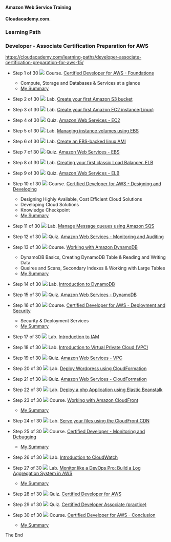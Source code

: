 #### Amazon Web Service Training
#### Cloudacademy.com. 

### Learning Path
### Developer - Associate Certification Preparation for AWS  

https://cloudacademy.com/learning-paths/developer-associate-certification-preparation-for-aws-15/  


* Step 1 of 30
![](https://github.com/maxaldunate/aws-training/blob/master/icons/courses.ico)
Course. [Certified Developer for AWS - Foundations](https://cloudacademy.com/amazon-web-services/certified-developer-foundations-course/)
  - Compute, Storage and Databases & Services at a glance  
  - [My Summary](https://github.com/maxaldunate/aws-training/blob/master/learning-paths-developer-associate-certification-preparation-for-aws-15/Setp01of30.%20Certified%20Developer%20for%20AWS.%20Foundations.md)

* Step 2 of 30
![](https://github.com/maxaldunate/aws-training/blob/master/icons/labs.ico)
Lab. [Create your first Amazon S3 bucket](https://cloudacademy.com/amazon-web-services/labs/create-your-first-amazon-s3-bucket-2/)

* Step 3 of 30
![](https://github.com/maxaldunate/aws-training/blob/master/icons/labs.ico)
Lab. [Create your first Amazon EC2 instance(Linux)](https://cloudacademy.com/amazon-web-services/labs/create-your-first-amazon-ec2-instance-1/)

* Step 4 of 30
![](https://github.com/maxaldunate/aws-training/blob/master/icons/quizzes.ico)
Quiz. [Amazon Web Services - EC2](https://cloudacademy.com/quiz/study/497270/results/)

* Step 5 of 30
![](https://github.com/maxaldunate/aws-training/blob/master/icons/labs.ico)
Lab. [Managing instance volumes using EBS](https://cloudacademy.com/amazon-web-services/labs/managing-instance-volumes-using-ebs-6/)

* Step 6 of 30
![](https://github.com/maxaldunate/aws-training/blob/master/icons/labs.ico)
Lab. [Create an EBS-backed linux AMI](https://cloudacademy.com/amazon-web-services/labs/create-ebs-backed-linux-ami-7/)

* Step 7 of 30
![](https://github.com/maxaldunate/aws-training/blob/master/icons/quizzes.ico)
Quiz. [Amazon Web Services - EBS](https://cloudacademy.com/quiz/study/497018/results/)

* Step 8 of 30
![](https://github.com/maxaldunate/aws-training/blob/master/icons/labs.ico)
Lab. [Creating your first classic Load Balancer. ELB](https://cloudacademy.com/amazon-web-services/labs/create-your-first-amazon-elastic-load-balancing-elb-4/)

* Step 9 of 30
![](https://github.com/maxaldunate/aws-training/blob/master/icons/quizzes.ico)
Quiz. [Amazon Web Services - ELB](https://cloudacademy.com/quiz/study/497023/results/)

* Step 10 of 30
![](https://github.com/maxaldunate/aws-training/blob/master/icons/courses.ico)
Course. [Certified Developer for AWS - Designing and Developing](https://cloudacademy.com/amazon-web-services/certified-developer-designing-and-developing-course/)
  - Designing Highly Available, Cost Efficient Cloud Solutions
  - Developing Cloud Solutions
  - Knowledge Checkpoint
  - [My Summary](https://github.com/maxaldunate/aws-training/blob/master/learning-paths-developer-associate-certification-preparation-for-aws-15/Setp10of30.%20Certified%20Developer%20for%20AWS.%20Designing%20and%20Developing.md)

* Step 11 of 30
![](https://github.com/maxaldunate/aws-training/blob/master/icons/labs.ico)
Lab. [Manage Message queues using Amazon SQS](https://cloudacademy.com/amazon-web-services/labs/manage-message-queue-amazon-sqs-16/)

* Step 12 of 30
![](https://github.com/maxaldunate/aws-training/blob/master/icons/quizzes.ico)
Quiz. [Amazon Web Services - Monitoring and Auditing](https://cloudacademy.com/quiz/study/498827/results/)

* Step 13 of 30
![](https://github.com/maxaldunate/aws-training/blob/master/icons/courses.ico)
Course. [Working with Amazon DynamoDB](https://cloudacademy.com/amazon-web-services/working-with-amazon-dynamodb-course/)
  - DynamoDB Basics, Creating DynamoDB Table & Reading and Writing Data
  - Queires and Scans, Secondary Indexes & Working with Large Tables
  - [My Summary](https://github.com/maxaldunate/aws-training/blob/master/learning-paths-developer-associate-certification-preparation-for-aws-15/Setp13of30.%20Working%20with%20Amazon%20DynamoDB.md)

* Step 14 of 30
![](https://github.com/maxaldunate/aws-training/blob/master/icons/labs.ico)
Lab. [Introduction to DynamoDB](https://cloudacademy.com/amazon-web-services/labs/introduction-dynamodb-8/)

* Step 15 of 30
![](https://github.com/maxaldunate/aws-training/blob/master/icons/quizzes.ico)
Quiz. [Amazon Web Services - DynamoDB](https://cloudacademy.com/quiz/study/498841/results/)

* Step 16 of 30
![](https://github.com/maxaldunate/aws-training/blob/master/icons/courses.ico)
Course. [Certified Developer for AWS - Deployment and Security](https://cloudacademy.com/amazon-web-services/deployment-and-security-certified-developer-for-aws-course/)
  - Security & Deployment Services
  - [My Summary](https://github.com/maxaldunate/aws-training/blob/master/learning-paths-developer-associate-certification-preparation-for-aws-15/Setp16of30.%20Working%20with%20Amazon%20DynamoDB%20-%20Copy.md)

* Step 17 of 30
![](https://github.com/maxaldunate/aws-training/blob/master/icons/labs.ico)
Lab. [Introduction to IAM](https://cloudacademy.com/amazon-web-services/labs/introduction-iam-13/)

* Step 18 of 30
![](https://github.com/maxaldunate/aws-training/blob/master/icons/labs.ico)
Lab. [Introduction to Virtual Private Cloud (VPC)](https://cloudacademy.com/amazon-web-services/labs/introduction-virtual-private-cloud-vpc-9/)

* Step 19 of 30
![](https://github.com/maxaldunate/aws-training/blob/master/icons/quizzes.ico)
Quiz. [Amazon Web Services - VPC](https://cloudacademy.com/quiz/study/502821/results/)

* Step 20 of 30
![](https://github.com/maxaldunate/aws-training/blob/master/icons/labs.ico)
Lab. [Deploy Wordpress using CloudFormation](https://cloudacademy.com/amazon-web-services/labs/deploy-wordpress-cloudformation-17/)

* Step 21 of 30
![](https://github.com/maxaldunate/aws-training/blob/master/icons/quizzes.ico)
Quiz. [Amazon Web Services - CloudFormation](https://cloudacademy.com/quiz/study/503113/results/)

* Step 22 of 30
![](https://github.com/maxaldunate/aws-training/blob/master/icons/labs.ico)
Lab. [Deploy a php Application using Elastic Beanstalk](https://cloudacademy.com/amazon-web-services/labs/deploy-php-application-using-elastic-beanstalk-26/)

* Step 23 of 30
![](https://github.com/maxaldunate/aws-training/blob/master/icons/courses.ico)
Course. [Working with Amazon CloudFront](https://cloudacademy.com/amazon-web-services/cloudfront-course/)
  - [My Summary](https://github.com/maxaldunate/aws-training/blob/master/learning-paths-developer-associate-certification-preparation-for-aws-15/Step23of30.%20Course.%20Working%20with%20Amazon%20CloudFront.md)

* Step 24 of 30
![](https://github.com/maxaldunate/aws-training/blob/master/icons/labs.ico)
Lab. [Serve your files using the CloudFront CDN](https://cloudacademy.com/amazon-web-services/labs/serve-your-files-using-cloudfront-cdn-15/)

* Step 25 of 30
![](https://github.com/maxaldunate/aws-training/blob/master/icons/courses.ico)
Course. [Certified Developer - Monitoring and Debugging](https://cloudacademy.com/amazon-web-services/certified-developer-monitoring-and-debugging-course/)
  - [My Summary](https://github.com/maxaldunate/aws-training/blob/master/learning-paths-developer-associate-certification-preparation-for-aws-15/Step25of30.%20Course.%20Certified%20Developer%20-%20Monitoring%20and%20Debugging.md)

* Step 26 of 30
![](https://github.com/maxaldunate/aws-training/blob/master/icons/labs.ico)
Lab. [Introduction to CloudWatch](https://cloudacademy.com/amazon-web-services/labs/introduction-to-cloudwatch-18/)

* Step 27 of 30
![](https://github.com/maxaldunate/aws-training/blob/master/icons/labs.ico)
Lab. [Monitor like a DevOps Pro: Build a Log Aggregation System in AWS](https://cloudacademy.com/amazon-web-services/labs/aws-devops-pro-monitoring-build-log-aggregation-system-38/)
  - [My Summary](https://github.com/maxaldunate/aws-training/tree/master/learning-paths-developer-associate-certification-preparation-for-aws-15/Step27of30.%20Lab.%20Log%20Aggregation%20System%20with%20Cloud%20Watch%20Elastic%20Search)

* Step 28 of 30
![](https://github.com/maxaldunate/aws-training/blob/master/icons/quizzes.ico)
Quiz. [Certified Developer for AWS](https://cloudacademy.com/quiz/study/503493/)

* Step 29 of 30
![](https://cloudacademy.com/quiz/test/503494/)
Quiz. [Certified Developer Associate (practice)](https://cloudacademy.com/quiz/study/503493/)

* Step 30 of 30
![](https://github.com/maxaldunate/aws-training/blob/master/icons/courses.ico)
Course. [Certified Developer for AWS - Conclusion](https://cloudacademy.com/amazon-web-services/certified-developer-for-aws-conclusion-course/)
  - [My Summary](https://github.com/maxaldunate/aws-training/blob/master/learning-paths-developer-associate-certification-preparation-for-aws-15/Step30of30.%20Course.%20Certified%20Developer%20for%20AWS%20-%20Conclusion.md)

The End